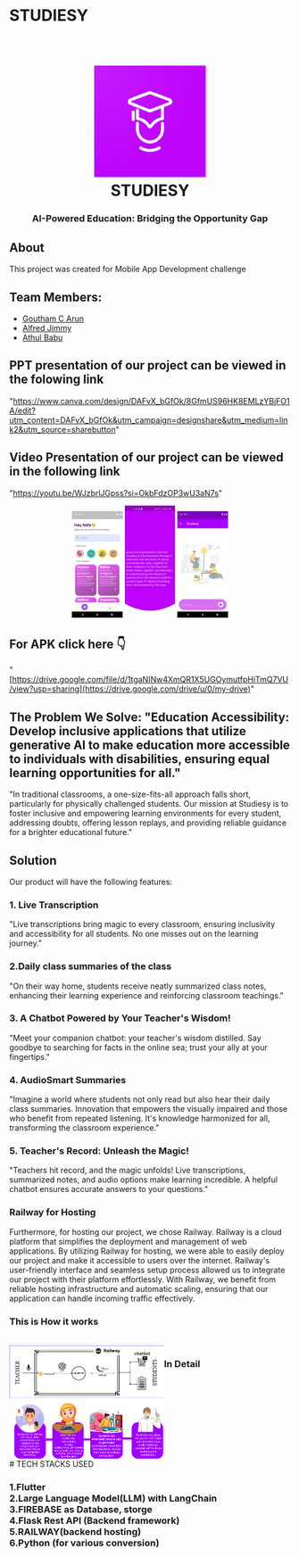 # STUDIESY
<h1 align="center">
  <br>
  <img src="1024.png" alt="Markdownify" width="200">
  <br>
  STUDIESY
  <br>
</h1>

<h3 align="center">AI-Powered Education: Bridging the Opportunity Gap</h3>


## About

This project was created for Mobile App Development challenge

## Team Members:

- [Goutham C Arun](https://github.com/GouthamCArun)
- [Alfred Jimmy](https://github.com/alffy007)
- [Athul Babu](https://github.com/ATHULB04)

## PPT presentation of our project can be viewed in the folowing link
"https://www.canva.com/design/DAFvX_bGfOk/8GfmUS96HK8EMLzYBjFO1A/edit?utm_content=DAFvX_bGfOk&utm_campaign=designshare&utm_medium=link2&utm_source=sharebutton"

## Video Presentation of our project can be viewed in the following link
"https://youtu.be/WJzbrlJGpss?si=OkbFdzOP3wU3aN7s"

<div align="center">
  <img src="3.jpg" alt="Screenshot" width="18%" class="image" />
  <img src="rtdb.jpg" alt="Screenshot" width="18%" class="image" />
  <img src="5.jpg" alt="Screenshot" width="18%" />
</div>

## For APK click here 👇
"[https://drive.google.com/file/d/1tgaNINw4XmQR1X5UGOymutfpHiTmQ7VU/view?usp=sharing](https://drive.google.com/drive/u/0/my-drive)"


## The Problem We Solve: "Education Accessibility: Develop inclusive applications that utilize generative AI to make education more accessible to individuals with disabilities, ensuring equal learning opportunities for all."
"In traditional classrooms, a one-size-fits-all approach falls short, particularly for physically challenged students. Our mission at Studiesy is to foster inclusive and empowering learning environments for every student, addressing doubts, offering lesson replays, and providing reliable guidance for a brighter educational future."

## Solution
Our product will have the following features:

### 1. Live Transcription

"Live transcriptions bring magic to every classroom, ensuring inclusivity and accessibility for all students. No one misses out on the learning journey."

### 2.Daily class summaries of the class

"On their way home, students receive neatly summarized class notes, enhancing their learning experience and reinforcing classroom teachings."

### 3. A Chatbot Powered by Your Teacher's Wisdom! 

"Meet your companion chatbot: your teacher's wisdom distilled. Say goodbye to searching for facts in the online sea; trust your ally at your fingertips."

### 4. AudioSmart Summaries

"Imagine a world where students not only read but also hear their daily class summaries. Innovation that empowers the visually impaired and those who benefit from repeated listening. It's knowledge harmonized for all, transforming the classroom experience."

### 5. Teacher's Record: Unleash the Magic!

"Teachers hit record, and the magic unfolds! Live transcriptions, summarized notes, and audio options make learning incredible. A helpful chatbot ensures accurate answers to your questions."

### Railway for Hosting
Furthermore, for hosting our project, we chose Railway. Railway is a cloud platform that simplifies the deployment and management of web applications. By utilizing Railway for hosting, we were able to easily deploy our project and make it accessible to users over the internet. Railway's user-friendly interface and seamless setup process allowed us to integrate our project with their platform effortlessly. With Railway, we benefit from reliable hosting infrastructure and automatic scaling, ensuring that our application can handle incoming traffic effectively. 

 <h3>This is How it works</h3>
     <br>
   </div>
      <div style="display:flex;" align="center">
    <img src="workflow.png" alt="Screenshot" width="55%">
    <br>
   <h3>In Detail</h3>
     <br>
    </div>
      <div style="display:flex;" align="center">
    <img src="Idea Submission Template for Engineering Students.pptx.png" alt="Screenshot" width="55%">
    <br>
   </div>
# TECH STACKS USED

<h3> 
  1.Flutter 
  <br>
  2.Large Language Model(LLM) with LangChain
  <br>
 3.FIREBASE as Database, storge
  <br>
 4.Flask Rest API (Backend framework)
  <br>
 5.RAILWAY(backend hosting)
  <br>
 6.Python (for various conversion)
  <br>
  
</h3>


